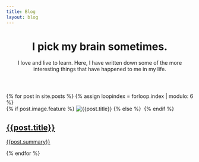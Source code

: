 ```yaml
---
title: Blog
layout: blog
---
```


<!-- This loops through the paginated posts 
<div class="row blog-posts-featured">
{% for post in site.posts %}
  <div class="article-wrapper z-depth-1 white">
    {% if post.image.feature %}
      <div class="feature-image">
        <img src="{{site.url}}/images/{{post.image.feature}}" alt="{{post.title}}">
      </div>
    {% endif %}
    <article>
      <h1><a href="{{ post.url }}">{{ post.title }}</a></h1>
      <span class="post-meta"><time datetime="{{ post.date | date_to_xmlschema }}" itemprop="datePublished">{{ post.date | date: "%b %-d, %Y" }}</time></span>
      <div class="content {{post.layout}}">
        {{ post.content }}
      </div>
    </article>
  </div>
{% endfor %}
</div>
-->
<!-- Main -->
<div id="main">
  <div class="inner">
    <header>
      <h1>I pick my brain sometimes.</h1>
      <p>I love and live to learn. Here, I have written down some of the more interesting things that have happened to me in my life.</p>
    </header>
    <section class="tiles">
      {% for post in site.posts %}
        {% assign loopindex = forloop.index | modulo: 6 %}
        <article class="style{{loopindex}}">
          <span class="image">
            {% if post.image.feature %}
              <img src="{{site.url}}/images/{{post.image.feature}}" alt="{{post.title}}">
            {% else %}
              <img src="" alt="" />
            {% endif %}
          </span>
          <a href="{{post.url}}">
            <h2>{{post.title}}</h2>
            <div class="content">
              <p>{{post.summary}}</p>
            </div>
          </a>
        </article>
      {% endfor %}
    </section>
  </div>
</div>